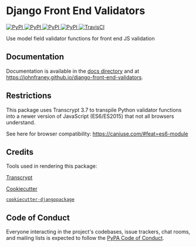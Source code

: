 # Django Front End Validators

[
![PyPI](https://img.shields.io/pypi/v/django-front-end-validators.svg)
![PyPI](https://img.shields.io/pypi/pyversions/django-front-end-validators.svg)
![PyPI](https://img.shields.io/pypi/djversions/django-front-end-validators.svg)
![PyPI](https://img.shields.io/pypi/l/django-front-end-validators.svg)
](https://pypi.org/project/django-front-end-validators/)
[![TravisCI](https://travis-ci.org/johnfraney/django-front-end-validators.svg?branch=master)](https://travis-ci.org/johnfraney/django-front-end-validators)

Use model field validator functions for front end JS validation


## Documentation

Documentation is available in the [docs directory](./docs/index.md) and at https://johnfraney.github.io/django-front-end-validators.


## Restrictions

This package uses Transcrypt 3.7 to transpile Python validator functions into a newer version of JavaScript (ES6/ES2015) that not all browsers understand.

See here for browser compatibility: https://caniuse.com/#feat=es6-module


## Credits

Tools used in rendering this package:

[Transcrypt](http://www.transcrypt.org/)

[Cookiecutter](https://github.com/audreyr/cookiecutter)

[`cookiecutter-djangopackage`](https://github.com/pydanny/cookiecutter-djangopackage)



## Code of Conduct

Everyone interacting in the project's codebases, issue trackers, chat rooms, and mailing lists is expected to follow the [PyPA Code of Conduct](https://www.pypa.io/en/latest/code-of-conduct/).
